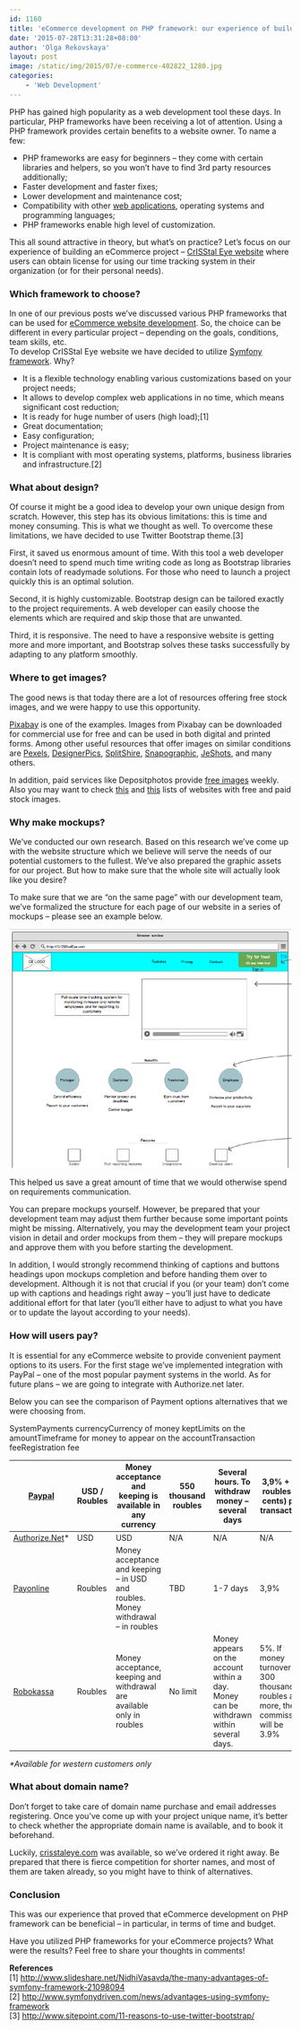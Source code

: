 ```yaml
---
id: 1160
title: 'eCommerce development on PHP framework: our experience of building CrISStal Eye website'
date: '2015-07-28T13:31:28+08:00'
author: 'Olga Rekovskaya'
layout: post
image: /static/img/2015/07/e-commerce-402822_1280.jpg
categories:
    - 'Web Development'
---
```


PHP has gained high popularity as a web development tool these days. In particular, PHP frameworks have been receiving a lot of attention. Using a PHP framework provides certain benefits to a website owner. To name a few:

- PHP frameworks are easy for beginners – they come with certain libraries and helpers, so you won’t have to find 3rd party resources additionally;
- Faster development and faster fixes;
- Lower development and maintenance cost;
- Compatibility with other [web applications](https://www.issart.com/en/services/details/service/web-development), operating systems and programming languages;
- PHP frameworks enable high level of customization.

This all sound attractive in theory, but what’s on practice? Let’s focus on our experience of building an eCommerce project – [CrISStal Eye website](http://crisstaleye.com/) where users can obtain license for using our time tracking system in their organization (or for their personal needs).

### Which framework to choose?

In one of our previous posts we’ve discussed various PHP frameworks that can be used for [eCommerce website development](http://www.issart.com/blog/php-framework-ecommerce-website-development/). So, the choice can be different in every particular project – depending on the goals, conditions, team skills, etc.  
To develop CrISStal Eye website we have decided to utilize [Symfony framework](https://symfony.com/). Why?

- It is a flexible technology enabling various customizations based on your project needs;
- It allows to develop complex web applications in no time, which means significant cost reduction;
- It is ready for huge number of users (high load);\[1\]
- Great documentation;
- Easy configuration;
- Project maintenance is easy;
- It is compliant with most operating systems, platforms, business libraries and infrastructure.\[2\]

### What about design?

Of course it might be a good idea to develop your own unique design from scratch. However, this step has its obvious limitations: this is time and money consuming. This is what we thought as well. To overcome these limitations, we have decided to use Twitter Bootstrap theme.\[3\]

First, it saved us enormous amount of time. With this tool a web developer doesn’t need to spend much time writing code as long as Bootstrap libraries contain lots of readymade solutions. For those who need to launch a project quickly this is an optimal solution.

Second, it is highly customizable. Bootstrap design can be tailored exactly to the project requirements. A web developer can easily choose the elements which are required and skip those that are unwanted.

Third, it is responsive. The need to have a responsive website is getting more and more important, and Bootstrap solves these tasks successfully by adapting to any platform smoothly.

### Where to get images?

The good news is that today there are a lot of resources offering free stock images, and we were happy to use this opportunity.

[Pixabay](https://pixabay.com/) is one of the examples. Images from Pixabay can be downloaded for commercial use for free and can be used in both digital and printed forms. Among other useful resources that offer images on similar conditions are [Pexels](http://www.pexels.com/), [DesignerPics](http://www.designerspics.com/), [SplitShire](http://www.splitshire.com/), [Snapographic](http://snapographic.com/), [JeShots](http://jeshoots.com/), and many others.

In addition, paid services like Depositphotos provide [free images](http://ru.depositphotos.com/free-files.html) weekly. Also you may want to check [this](https://www.shopify.com/blog/17156388-22-awesome-websites-with-stunning-free-stock-images) and [this](https://chasingheartbeats.com/stock-photography-websites/) lists of websites with free and paid stock images.

### Why make mockups?

We’ve conducted our own research. Based on this research we’ve come up with the website structure which we believe will serve the needs of our potential customers to the fullest. We’ve also prepared the graphic assets for our project. But how to make sure that the whole site will actually look like you desire?

To make sure that we are “on the same page” with our development team, we’ve formalized the structure for each page of our website in a series of mockups – please see an example below.

![](/static/img/2015/07/698a8c8c2bf5f5ea2c4c636a04f9afdf.png)

This helped us save a great amount of time that we would otherwise spend on requirements communication.

You can prepare mockups yourself. However, be prepared that your development team may adjust them further because some important points might be missing. Alternatively, you may the development team your project vision in detail and order mockups from them – they will prepare mockups and approve them with you before starting the development.

In addition, I would strongly recommend thinking of captions and buttons headings upon mockups completion and before handing them over to development. Although it is not that crucial if you (or your team) don’t come up with captions and headings right away – you’ll just have to dedicate additional effort for that later (you’ll either have to adjust to what you have or to update the layout according to your needs).

### How will users pay?

It is essential for any eCommerce website to provide convenient payment options to its users. For the first stage we’ve implemented integration with PayPal – one of the most popular payment systems in the world. As for future plans – we are going to integrate with Authorize.net later.

Below you can see the comparison of Payment options alternatives that we were choosing from.

SystemPayments currencyCurrency of money keptLimits on the amountTimeframe for money to appear on the accountTransaction feeRegistration fee

| [Paypal](https://www.paypal.com) | USD / Roubles | Money acceptance and keeping is available in any currency | 550 thousand roubles | Several hours.   To withdraw money – several days | 3,9% + 10 roubles (3 cents) per transaction | free |
|---|---|---|---|---|---|---|
| [Authorize.Net](http://www.authorize.net/)\* | USD | USD | N/A | N/A | N/A | N/A |
| [Payonline](http://www.payonline.ru/en/whoweare/) | Roubles | Money acceptance and keeping – in USD and roubles.   Money withdrawal – in roubles | TBD | 1-7 days | 3,9% | 3 900 roubles |
| [Robokassa](http://robokassa.ru/en/Index.aspx) | Roubles | Money acceptance, keeping and withdrawal are available only in roubles | No limit | Money appears on the account within a day.   Money can be withdrawn within several days. | 5%.   If money turnover is 300 thousand roubles and more, the commission will be 3.9% | Free |

*\*Available for western customers only*

### What about domain name?

Don’t forget to take care of domain name purchase and email addresses registering. Once you’ve come up with your project unique name, it’s better to check whether the appropriate domain name is available, and to book it beforehand.

Luckily, [crisstaleye.com](http://crisstaleye.com/) was available, so we’ve ordered it right away. Be prepared that there is fierce competition for shorter names, and most of them are taken already, so you might have to think of alternatives.

### Conclusion

This was our experience that proved that eCommerce development on PHP framework can be beneficial – in particular, in terms of time and budget.

Have you utilized PHP frameworks for your eCommerce projects? What were the results? Feel free to share your thoughts in comments!

**References**  
\[1\] <http://www.slideshare.net/NidhiVasavda/the-many-advantages-of-symfony-framework-21098094>  
\[2\] <http://www.symfonydriven.com/news/advantages-using-symfony-framework>  
\[3\] <http://www.sitepoint.com/11-reasons-to-use-twitter-bootstrap/>